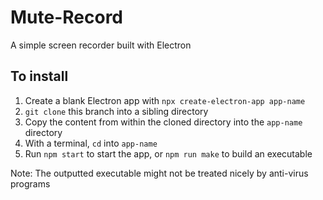 # Mute-Record
A simple screen recorder built with Electron


## To install
1. Create a blank Electron app with `npx create-electron-app app-name`   
2. `git clone` this branch into a sibling directory  
3. Copy the content from within the cloned directory into the `app-name` directory  
4. With a terminal, `cd` into `app-name`  
5. Run `npm start` to start the app, or `npm run make` to build an executable

Note: The outputted executable might not be treated nicely by anti-virus programs
